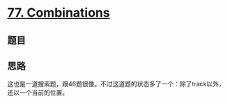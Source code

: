 # [77. Combinations](https://leetcode.com/problems/combinations/)

## 题目

## 思路

这也是一道搜索题，跟46题很像。不过这道题的状态多了一个：除了track以外，还以一个当前的位置。